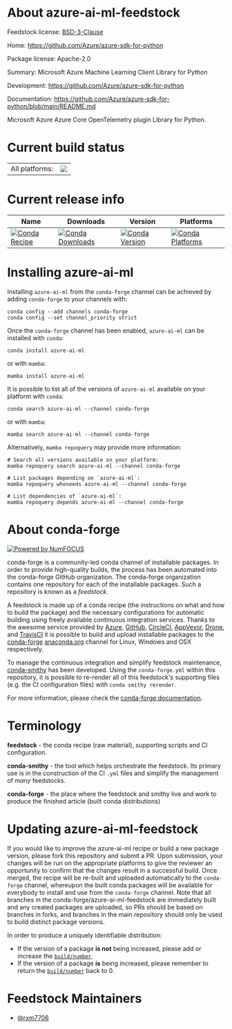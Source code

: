 About azure-ai-ml-feedstock
===========================

Feedstock license: [BSD-3-Clause](https://github.com/conda-forge/azure-ai-ml-feedstock/blob/main/LICENSE.txt)

Home: https://github.com/Azure/azure-sdk-for-python

Package license: Apache-2.0

Summary: Microsoft Azure Machine Learning Client Library for Python

Development: https://github.com/Azure/azure-sdk-for-python

Documentation: https://github.com/Azure/azure-sdk-for-python/blob/main/README.md

Microsoft Azure Azure Core OpenTelemetry plugin Library for Python.

Current build status
====================


<table><tr><td>All platforms:</td>
    <td>
      <a href="https://dev.azure.com/conda-forge/feedstock-builds/_build/latest?definitionId=20090&branchName=main">
        <img src="https://dev.azure.com/conda-forge/feedstock-builds/_apis/build/status/azure-ai-ml-feedstock?branchName=main">
      </a>
    </td>
  </tr>
</table>

Current release info
====================

| Name | Downloads | Version | Platforms |
| --- | --- | --- | --- |
| [![Conda Recipe](https://img.shields.io/badge/recipe-azure--ai--ml-green.svg)](https://anaconda.org/conda-forge/azure-ai-ml) | [![Conda Downloads](https://img.shields.io/conda/dn/conda-forge/azure-ai-ml.svg)](https://anaconda.org/conda-forge/azure-ai-ml) | [![Conda Version](https://img.shields.io/conda/vn/conda-forge/azure-ai-ml.svg)](https://anaconda.org/conda-forge/azure-ai-ml) | [![Conda Platforms](https://img.shields.io/conda/pn/conda-forge/azure-ai-ml.svg)](https://anaconda.org/conda-forge/azure-ai-ml) |

Installing azure-ai-ml
======================

Installing `azure-ai-ml` from the `conda-forge` channel can be achieved by adding `conda-forge` to your channels with:

```
conda config --add channels conda-forge
conda config --set channel_priority strict
```

Once the `conda-forge` channel has been enabled, `azure-ai-ml` can be installed with `conda`:

```
conda install azure-ai-ml
```

or with `mamba`:

```
mamba install azure-ai-ml
```

It is possible to list all of the versions of `azure-ai-ml` available on your platform with `conda`:

```
conda search azure-ai-ml --channel conda-forge
```

or with `mamba`:

```
mamba search azure-ai-ml --channel conda-forge
```

Alternatively, `mamba repoquery` may provide more information:

```
# Search all versions available on your platform:
mamba repoquery search azure-ai-ml --channel conda-forge

# List packages depending on `azure-ai-ml`:
mamba repoquery whoneeds azure-ai-ml --channel conda-forge

# List dependencies of `azure-ai-ml`:
mamba repoquery depends azure-ai-ml --channel conda-forge
```


About conda-forge
=================

[![Powered by
NumFOCUS](https://img.shields.io/badge/powered%20by-NumFOCUS-orange.svg?style=flat&colorA=E1523D&colorB=007D8A)](https://numfocus.org)

conda-forge is a community-led conda channel of installable packages.
In order to provide high-quality builds, the process has been automated into the
conda-forge GitHub organization. The conda-forge organization contains one repository
for each of the installable packages. Such a repository is known as a *feedstock*.

A feedstock is made up of a conda recipe (the instructions on what and how to build
the package) and the necessary configurations for automatic building using freely
available continuous integration services. Thanks to the awesome service provided by
[Azure](https://azure.microsoft.com/en-us/services/devops/), [GitHub](https://github.com/),
[CircleCI](https://circleci.com/), [AppVeyor](https://www.appveyor.com/),
[Drone](https://cloud.drone.io/welcome), and [TravisCI](https://travis-ci.com/)
it is possible to build and upload installable packages to the
[conda-forge](https://anaconda.org/conda-forge) [anaconda.org](https://anaconda.org/)
channel for Linux, Windows and OSX respectively.

To manage the continuous integration and simplify feedstock maintenance,
[conda-smithy](https://github.com/conda-forge/conda-smithy) has been developed.
Using the ``conda-forge.yml`` within this repository, it is possible to re-render all of
this feedstock's supporting files (e.g. the CI configuration files) with ``conda smithy rerender``.

For more information, please check the [conda-forge documentation](https://conda-forge.org/docs/).

Terminology
===========

**feedstock** - the conda recipe (raw material), supporting scripts and CI configuration.

**conda-smithy** - the tool which helps orchestrate the feedstock.
                   Its primary use is in the construction of the CI ``.yml`` files
                   and simplify the management of *many* feedstocks.

**conda-forge** - the place where the feedstock and smithy live and work to
                  produce the finished article (built conda distributions)


Updating azure-ai-ml-feedstock
==============================

If you would like to improve the azure-ai-ml recipe or build a new
package version, please fork this repository and submit a PR. Upon submission,
your changes will be run on the appropriate platforms to give the reviewer an
opportunity to confirm that the changes result in a successful build. Once
merged, the recipe will be re-built and uploaded automatically to the
`conda-forge` channel, whereupon the built conda packages will be available for
everybody to install and use from the `conda-forge` channel.
Note that all branches in the conda-forge/azure-ai-ml-feedstock are
immediately built and any created packages are uploaded, so PRs should be based
on branches in forks, and branches in the main repository should only be used to
build distinct package versions.

In order to produce a uniquely identifiable distribution:
 * If the version of a package **is not** being increased, please add or increase
   the [``build/number``](https://docs.conda.io/projects/conda-build/en/latest/resources/define-metadata.html#build-number-and-string).
 * If the version of a package **is** being increased, please remember to return
   the [``build/number``](https://docs.conda.io/projects/conda-build/en/latest/resources/define-metadata.html#build-number-and-string)
   back to 0.

Feedstock Maintainers
=====================

* [@rxm7706](https://github.com/rxm7706/)

